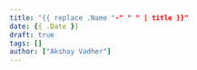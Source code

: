 ```yaml
---
title: "{{ replace .Name "-" " " | title }}"
date: {{ .Date }}
draft: true
tags: []
author: ["Akshay Vadher"]
---
```


